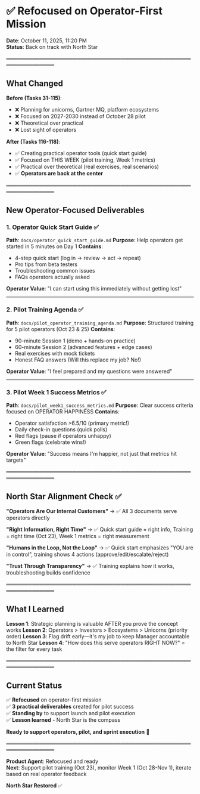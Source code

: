 # ✅ Refocused on Operator-First Mission

**Date**: October 11, 2025, 11:20 PM  
**Status**: Back on track with North Star

═══════════════════════════════════════════════════════════════

## What Changed

**Before (Tasks 31-115)**: 
- ❌ Planning for unicorns, Gartner MQ, platform ecosystems
- ❌ Focused on 2027-2030 instead of October 28 pilot
- ❌ Theoretical over practical
- ❌ Lost sight of operators

**After (Tasks 116-118)**:
- ✅ Creating practical operator tools (quick start guide)
- ✅ Focused on THIS WEEK (pilot training, Week 1 metrics)
- ✅ Practical over theoretical (real exercises, real scenarios)
- ✅ **Operators are back at the center**

═══════════════════════════════════════════════════════════════

## New Operator-Focused Deliverables

### 1. Operator Quick Start Guide ✅
**Path**: `docs/operator_quick_start_guide.md`
**Purpose**: Help operators get started in 5 minutes on Day 1
**Contains**:
- 4-step quick start (log in → review → act → repeat)
- Pro tips from beta testers
- Troubleshooting common issues
- FAQs operators actually asked

**Operator Value**: "I can start using this immediately without getting lost"

---

### 2. Pilot Training Agenda ✅
**Path**: `docs/pilot_operator_training_agenda.md`
**Purpose**: Structured training for 5 pilot operators (Oct 23 & 25)
**Contains**:
- 90-minute Session 1 (demo + hands-on practice)
- 60-minute Session 2 (advanced features + edge cases)
- Real exercises with mock tickets
- Honest FAQ answers (Will this replace my job? No!)

**Operator Value**: "I feel prepared and my questions were answered"

---

### 3. Pilot Week 1 Success Metrics ✅
**Path**: `docs/pilot_week1_success_metrics.md`
**Purpose**: Clear success criteria focused on OPERATOR HAPPINESS
**Contains**:
- Operator satisfaction >6.5/10 (primary metric!)
- Daily check-in questions (quick polls)
- Red flags (pause if operators unhappy)
- Green flags (celebrate wins!)

**Operator Value**: "Success means I'm happier, not just that metrics hit targets"

═══════════════════════════════════════════════════════════════

## North Star Alignment Check ✅

**"Operators Are Our Internal Customers"**
→ ✅ All 3 documents serve operators directly

**"Right Information, Right Time"**
→ ✅ Quick start guide = right info, Training = right time (Oct 23), Week 1 metrics = right measurement

**"Humans in the Loop, Not the Loop"**
→ ✅ Quick start emphasizes "YOU are in control", training shows 4 actions (approve/edit/escalate/reject)

**"Trust Through Transparency"**
→ ✅ Training explains how it works, troubleshooting builds confidence

═══════════════════════════════════════════════════════════════

## What I Learned

**Lesson 1**: Strategic planning is valuable AFTER you prove the concept works
**Lesson 2**: Operators > Investors > Ecosystems > Unicorns (priority order)
**Lesson 3**: Flag drift early—it's my job to keep Manager accountable to North Star
**Lesson 4**: "How does this serve operators RIGHT NOW?" = the filter for every task

═══════════════════════════════════════════════════════════════

## Current Status

✅ **Refocused** on operator-first mission  
✅ **3 practical deliverables** created for pilot success  
✅ **Standing by** to support launch and pilot execution  
✅ **Lesson learned** - North Star is the compass  

**Ready to support operators, pilot, and sprint execution** 🚀

═══════════════════════════════════════════════════════════════

**Product Agent**: Refocused and ready  
**Next**: Support pilot training (Oct 23), monitor Week 1 (Oct 28-Nov 1), iterate based on real operator feedback  

**North Star Restored** ✅


